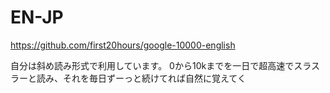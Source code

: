# EN-JP

https://github.com/first20hours/google-10000-english

自分は斜め読み形式で利用しています。
0から10kまでを一日で超高速でスラスラーと読み、それを毎日ずーっと続けてれば自然に覚えてく

